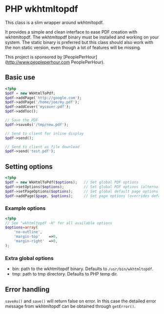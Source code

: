 # PHP wkhtmltopdf

This class is a slim wrapper around wkhtmltopdf.

It provides a simple and clean interface to ease PDF creation with wkhtmltopdf.
The wkhtmltopdf binary must be installed and working on your system. The static
binary is preferred but this class should also work with the non static version,
even though a lot of features will be missing.

This project is sponsored by [PeoplePerHour](http://www.peopleperhour.com PeoplePerHour).

## Basic use

```php
<?php
$pdf = new WkHtmlToPdf;
$pdf->addPage('http://google.com');
$pdf->addPage('/home/joe/my.pdf');
$pdf->addCover('mycover.pdf');
$pdf->addToc();

// Save the PDF
$pdf->saveAs('/tmp/new.pdf');

// Send to client for inline display
$pdf->send();

// Send to client as file download
$pdf->send('test.pdf');
```

## Setting options

```php
<?php
$pdf = new WkHtmlToPdf($options);   // Set global PDF options
$pdf->setOptions($options);         // Set global PDF options (alternative)
$pdf->setPageOptions($options);     // Set global default page options
$pdf->addPage($page, $options);     // Set page options (overrides default page options)
```

### Example options

```php
<?php
// See "wkhtmltopdf -H" for all available options
$options=array(
    'no-outline',
    'margin-top'    =>0,
    'margin-right'  =>0,
);
```

### Extra global options

* bin: path to the wkhtmltopdf binary. Defaults to `/usr/bin/wkhtmltopdf`.
* tmp: path to tmp directory. Defaults to PHP temp dir.

## Error handling

`saveAs()` and `save()` will return false on error. In this case the detailed error message from wkhtmltopdf can be obtained through `getError()`.

